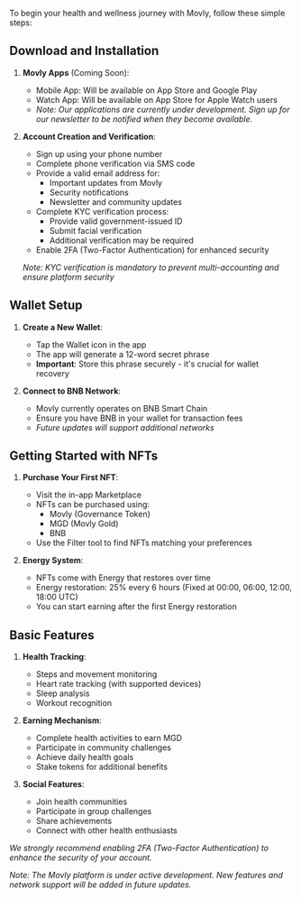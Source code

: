 To begin your health and wellness journey with Movly, follow these simple steps:

## Download and Installation
1. **Movly Apps** (Coming Soon): 
   - Mobile App: Will be available on App Store and Google Play
   - Watch App: Will be available on App Store for Apple Watch users
   - *Note: Our applications are currently under development. Sign up for our newsletter to be notified when they become available.*

2. **Account Creation and Verification**:
   - Sign up using your phone number
   - Complete phone verification via SMS code
   - Provide a valid email address for:
     - Important updates from Movly
     - Security notifications
     - Newsletter and community updates
   - Complete KYC verification process:
     - Provide valid government-issued ID
     - Submit facial verification
     - Additional verification may be required
   - Enable 2FA (Two-Factor Authentication) for enhanced security
   
   *Note: KYC verification is mandatory to prevent multi-accounting and ensure platform security*

## Wallet Setup
1. **Create a New Wallet**: 
   - Tap the Wallet icon in the app
   - The app will generate a 12-word secret phrase
   - **Important**: Store this phrase securely - it's crucial for wallet recovery

2. **Connect to BNB Network**:
   - Movly currently operates on BNB Smart Chain
   - Ensure you have BNB in your wallet for transaction fees
   - *Future updates will support additional networks*

## Getting Started with NFTs
1. **Purchase Your First NFT**:
   - Visit the in-app Marketplace
   - NFTs can be purchased using:
     - Movly (Governance Token)
     - MGD (Movly Gold)
     - BNB
   - Use the Filter tool to find NFTs matching your preferences

2. **Energy System**:
   - NFTs come with Energy that restores over time
   - Energy restoration: 25% every 6 hours (Fixed at 00:00, 06:00, 12:00, 18:00 UTC)
   - You can start earning after the first Energy restoration

## Basic Features
1. **Health Tracking**:
   - Steps and movement monitoring
   - Heart rate tracking (with supported devices)
   - Sleep analysis
   - Workout recognition

2. **Earning Mechanism**:
   - Complete health activities to earn MGD
   - Participate in community challenges
   - Achieve daily health goals
   - Stake tokens for additional benefits

3. **Social Features**:
   - Join health communities
   - Participate in group challenges
   - Share achievements
   - Connect with other health enthusiasts

*We strongly recommend enabling 2FA (Two-Factor Authentication) to enhance the security of your account.*

*Note: The Movly platform is under active development. New features and network support will be added in future updates.* 